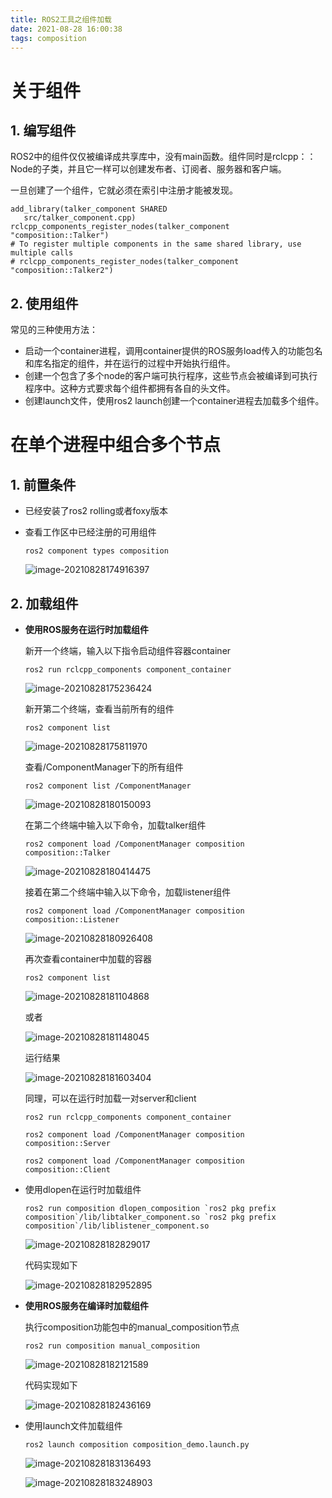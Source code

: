 ```yaml
---
title: ROS2工具之组件加载
date: 2021-08-28 16:00:38
tags: composition
---
```


# 关于组件

## 1. 编写组件

ROS2中的组件仅仅被编译成共享库中，没有main函数。组件同时是rclcpp：：Node的子类，并且它一样可以创建发布者、订阅者、服务器和客户端。

一旦创建了一个组件，它就必须在索引中注册才能被发现。

```
add_library(talker_component SHARED
   src/talker_component.cpp)
rclcpp_components_register_nodes(talker_component "composition::Talker")
# To register multiple components in the same shared library, use multiple calls
# rclcpp_components_register_nodes(talker_component "composition::Talker2")
```

## 2. 使用组件

常见的三种使用方法：

- 启动一个container进程，调用container提供的ROS服务load传入的功能包名和库名指定的组件，并在运行的过程中开始执行组件。
- 创建一个包含了多个node的客户端可执行程序，这些节点会被编译到可执行程序中。这种方式要求每个组件都拥有各自的头文件。
- 创建launch文件，使用ros2 launch创建一个container进程去加载多个组件。



# 在单个进程中组合多个节点

## 1. 前置条件

- 已经安装了ros2 rolling或者foxy版本

- 查看工作区中已经注册的可用组件

  ```
  ros2 component types composition
  ```

  ![image-20210828174916397](/home/ubuntu-ros2/myBlog/source/_posts/ROS2工具之组件加载/image-20210828174916397.png)

## 2. 加载组件

- **使用ROS服务在运行时加载组件**

  新开一个终端，输入以下指令启动组件容器container

  ```
  ros2 run rclcpp_components component_container
  ```

  ![image-20210828175236424](/home/ubuntu-ros2/myBlog/source/_posts/ROS2工具之组件加载/image-20210828175236424.png)

  新开第二个终端，查看当前所有的组件

  ```
  ros2 component list
  ```

  ![image-20210828175811970](/home/ubuntu-ros2/myBlog/source/_posts/ROS2工具之组件加载/image-20210828175811970.png)

  查看/ComponentManager下的所有组件

  ```
  ros2 component list /ComponentManager
  ```

  ![image-20210828180150093](/home/ubuntu-ros2/myBlog/source/_posts/ROS2工具之组件加载/image-20210828180150093.png)

  在第二个终端中输入以下命令，加载talker组件

  ```
  ros2 component load /ComponentManager composition composition::Talker
  ```

  ![image-20210828180414475](/home/ubuntu-ros2/myBlog/source/_posts/ROS2工具之组件加载/image-20210828180414475.png)

  接着在第二个终端中输入以下命令，加载listener组件

  ```
  ros2 component load /ComponentManager composition composition::Listener
  ```

  ![image-20210828180926408](/home/ubuntu-ros2/myBlog/source/_posts/ROS2工具之组件加载/image-20210828180926408.png)

  再次查看container中加载的容器

  ```
  ros2 component list
  ```

  ![image-20210828181104868](/home/ubuntu-ros2/myBlog/source/_posts/ROS2工具之组件加载/image-20210828181104868.png)

  或者

  ![image-20210828181148045](/home/ubuntu-ros2/myBlog/source/_posts/ROS2工具之组件加载/image-20210828181148045.png)

  运行结果

  ![image-20210828181603404](/home/ubuntu-ros2/myBlog/source/_posts/ROS2工具之组件加载/image-20210828181603404.png)

  同理，可以在运行时加载一对server和client

  ```
  ros2 run rclcpp_components component_container
  ```

  ```
  ros2 component load /ComponentManager composition composition::Server
  ```

  ```
  ros2 component load /ComponentManager composition composition::Client
  ```

- 使用dlopen在运行时加载组件

  ```
  ros2 run composition dlopen_composition `ros2 pkg prefix composition`/lib/libtalker_component.so `ros2 pkg prefix composition`/lib/liblistener_component.so
  ```

  ![image-20210828182829017](/home/ubuntu-ros2/myBlog/source/_posts/ROS2工具之组件加载/image-20210828182829017.png)

  代码实现如下

  ![image-20210828182952895](/home/ubuntu-ros2/myBlog/source/_posts/ROS2工具之组件加载/image-20210828182952895.png)

- **使用ROS服务在编译时加载组件**

  执行composition功能包中的manual_composition节点

  ```
  ros2 run composition manual_composition
  ```

  ![image-20210828182121589](/home/ubuntu-ros2/myBlog/source/_posts/ROS2工具之组件加载/image-20210828182121589.png)

  代码实现如下

  ![image-20210828182436169](/home/ubuntu-ros2/myBlog/source/_posts/ROS2工具之组件加载/image-20210828182436169.png)

- 使用launch文件加载组件

  ```
  ros2 launch composition composition_demo.launch.py
  ```

  ![image-20210828183136493](/home/ubuntu-ros2/myBlog/source/_posts/ROS2工具之组件加载/image-20210828183136493.png)

  ![image-20210828183248903](/home/ubuntu-ros2/myBlog/source/_posts/ROS2工具之组件加载/image-20210828183248903.png)

